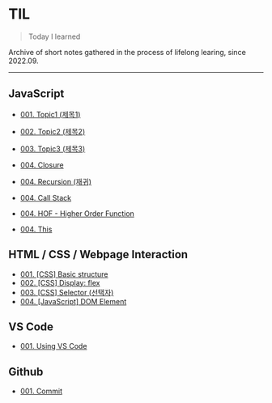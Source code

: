 # TIL

>Today I learned

Archive of short notes gathered in the process of lifelong learing, since 2022.09.



---

## JavaScript

* [001. Topic1 (제목1)](https://github.com/j25nkh/TIL/blob/master/JavaScript/TestDoc1.md)
* [002. Topic2 (제목2)](https://github.com/j25nkh/TIL/blob/master/JavaScript/TestDoc2.md)
* [003. Topic3 (제목3)](https://github.com/j25nkh/TIL/blob/master/JavaScript/TestDoc3.md)

* [004. Closure](https://github.com/j25nkh/TIL/blob/master/JavaScript/Closure.md)
* [004. Recursion (재귀)](https://github.com/j25nkh/TIL/blob/master/JavaScript/Recursion.md)
* [004. Call Stack](https://github.com/j25nkh/TIL/blob/master/JavaScript/Call_stack.md)
* [004. HOF - Higher Order Function](https://github.com/j25nkh/TIL/blob/master/JavaScript/HOF.md)
* [004. This](https://github.com/j25nkh/TIL/blob/master/JavaScript/This.md)

## HTML / CSS / Webpage Interaction
* [001. [CSS] Basic structure](https://github.com/j25nkh/TIL/blob/master/CSS/Basic_structure.md)
* [002. [CSS] Display: flex](https://github.com/j25nkh/TIL/blob/master/CSS/Display_flex.md)
* [003. [CSS] Selector (선택자)](https://github.com/j25nkh/TIL/blob/master/CSS/Selector.md)
* [004. [JavaScript] DOM Element](https://github.com/j25nkh/TIL/blob/master/Webpage_interaction/DOM_element.md)

## VS Code
* [001. Using VS Code](https://github.com/j25nkh/TIL/blob/master/VS_Code/using_VSCode.md)

## Github
* [001. Commit](https://github.com/j25nkh/TIL/blob/master/Github/commit.md)

